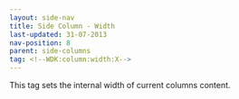 ```yaml
---
layout: side-nav
title: Side Column - Width
last-updated: 31-07-2013
nav-position: 8
parent: side-columns
tag: <!--WDK:column:width:X-->
---
```


This tag sets the internal width of current columns content.
